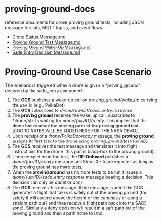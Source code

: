 # proving-ground-docs
reference documents for drone proving ground tests, including JSON message formats, MQTT topics, and event flows.

- [Drone Status Message.md](/Drone%20Status%20Message.md)
- [Proving Ground Test Message.md](Proving%20Ground%20Test%20Message.md)
- [Proving Ground Wake-Up Message.md](Proving%20Ground%20Wake-Up%20Message.md)
- [Sade Entry Decision Message.md](Sade%20Entry%20Decision%20Message.md)

# Proving-Ground Use Case Scenario
The scenario is triggered when a drone is given a "proving_ground" decision by the sade_entry component.
1. The **GCS** publishes a wake-up call on *proving_ground/wake_up* carrying the uav_id (e.g., PolkaDot).
2. The **GCS** subscribes to *drone/{uavID}/sade_entry_response*
3. The **proving ground** receives the wake_up call, subscribes to *drone/starts waiting for *drone/{uavID}/ready*. This implies that the drone has reached the starting point of the proving ground test. [COORDINATES WILL BE ADDED HERE FOR THE NASA DEMO].
4. Upon receipt of a *drone/PolkaDot/ready* message, the **proving ground** assigns its first task to the drone using *proving_ground/test/{uavID}* 
5. The **GCS** receives the test message and translates it into flight instructions for the drone (this part is black-box to the proving ground).
6. Upon completion of the test, the **DR-Onboard** publishes a *drone/{uavID}/ready* message and  Steps 3 - 5 are repeated as long as the proving ground has more tests.
7. When the **proving ground** has no more tests to be run it issues a *drone/{uavID}/sade_entry_response* message bearing a decision. This decision can only be *admit* or *deny*.
8. The **GCS** receives this message.  If the message is admit the GCS generates a flight that takes is safely out of the proving ground (for safety it will ascend above the height of the cameras / or along a straight path out? and then receive a flight path back into the SADE zone).  Similarly a deny decision will result in a safe path out of the proving ground and then a path home to land.
